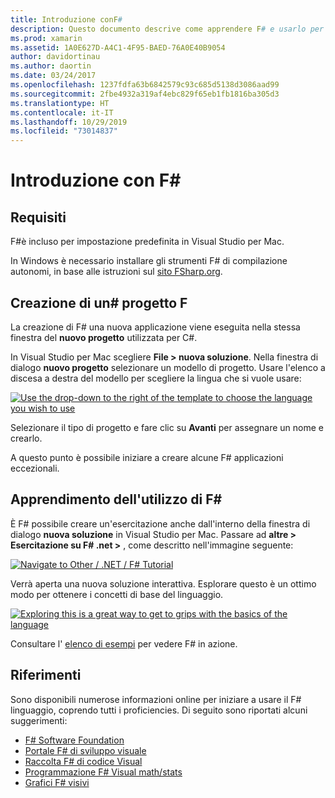 ```yaml
---
title: Introduzione conF#
description: Questo documento descrive come apprendere F# e usarlo per creare applicazioni Xamarin con Visual Studio 2019 e Visual Studio per Mac.
ms.prod: xamarin
ms.assetid: 1A0E627D-A4C1-4F95-BAED-76A0E40B9054
author: davidortinau
ms.author: daortin
ms.date: 03/24/2017
ms.openlocfilehash: 1237fdfa63b6842579c93c685d5138d3086aad99
ms.sourcegitcommit: 2fbe4932a319af4ebc829f65eb1fb1816ba305d3
ms.translationtype: HT
ms.contentlocale: it-IT
ms.lasthandoff: 10/29/2019
ms.locfileid: "73014837"
---
```

# <a name="getting-started-with-f35"></a>Introduzione con F&#35;

## <a name="requirements"></a>Requisiti

F#è incluso per impostazione predefinita in Visual Studio per Mac.

In Windows è necessario installare gli strumenti F# di compilazione autonomi, in base alle istruzioni sul [sito FSharp.org](https://fsharp.org/use/windows/).

## <a name="creating-an-f35-project"></a>Creazione di un&#35; progetto F

La creazione di F# una nuova applicazione viene eseguita nella stessa finestra del **nuovo progetto** utilizzata per C#.

In Visual Studio per Mac scegliere **File > nuova soluzione**. Nella finestra di dialogo **nuovo progetto** selezionare un modello di progetto. Usare l'elenco a discesa a destra del modello per scegliere la lingua che si vuole usare:

 [![](overview-images/choosefsharp.png "Use the drop-down to the right of the template to choose the language you wish to use")](overview-images/choosefsharp.png#lightbox)

Selezionare il tipo di progetto e fare clic su **Avanti** per assegnare un nome e crearlo.

A questo punto è possibile iniziare a creare alcune F# applicazioni eccezionali.

## <a name="learning-to-use-f35"></a>Apprendimento dell'utilizzo di F&#35;

È F# possibile creare un'esercitazione anche dall'interno della finestra di dialogo **nuova soluzione** in Visual Studio per Mac. Passare ad **altre > Esercitazione su F# .net >** , come descritto nell'immagine seguente:

 [![](overview-images/fsharptutorial.png "Navigate to Other / .NET / F# Tutorial")](overview-images/fsharptutorial.png#lightbox)

Verrà aperta una nuova soluzione interattiva. Esplorare questo è un ottimo modo per ottenere i concetti di base del linguaggio.

 [![](overview-images/newtutorial-sml.png "Exploring this is a great way to get to grips with the basics of the language")](overview-images/newtutorial.png#lightbox)

Consultare l' [elenco di esempi](~/cross-platform/platform/fsharp/samples.md) per vedere F# in azione.

## <a name="references"></a>Riferimenti

Sono disponibili numerose informazioni online per iniziare a usare il F# linguaggio, coprendo tutti i proficiencies. Di seguito sono riportati alcuni suggerimenti:

- [F# Software Foundation](https://fsharp.org)
- [Portale F# di sviluppo visuale](https://go.microsoft.com/fwlink/?LinkID=234174)
- [Raccolta F# di codice Visual](https://go.microsoft.com/fwlink/?LinkID=124614)
- [Programmazione F# Visual math/stats](https://go.microsoft.com/fwlink/?LinkId=235173)
- [Grafici F# visivi](https://go.microsoft.com/fwlink/?LinkId=235176)
